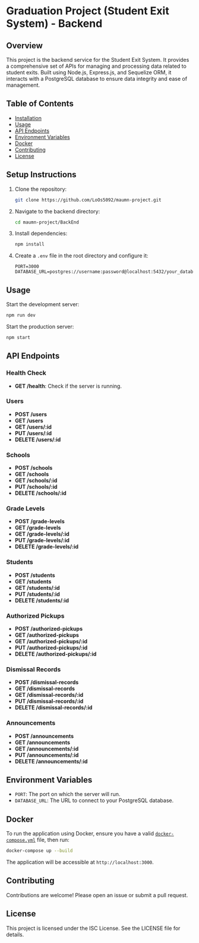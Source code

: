 # Graduation Project (Student Exit System) - Backend

## Overview
This project is the backend service for the Student Exit System. It provides a comprehensive set of APIs for managing and processing data related to student exits. Built using Node.js, Express.js, and Sequelize ORM, it interacts with a PostgreSQL database to ensure data integrity and ease of management.

## Table of Contents
- [Installation](#installation)
- [Usage](#usage)
- [API Endpoints](#api-endpoints)
- [Environment Variables](#environment-variables)
- [Docker](#docker)
- [Contributing](#contributing)
- [License](#license)

## Setup Instructions

1. Clone the repository:
    ```sh
    git clone https://github.com/LoOs5092/maumn-project.git
    ```

2. Navigate to the backend directory:
    ```sh
    cd maumn-project/BackEnd
    ```

3. Install dependencies:
    ```sh
    npm install
    ```

4. Create a `.env` file in the root directory and configure it:
    ```env
    PORT=3000
    DATABASE_URL=postgres://username:password@localhost:5432/your_database_name
    ```

## Usage

Start the development server:
```sh
npm run dev
```

Start the production server:
```sh
npm start
```

## API Endpoints

### Health Check
- **GET /health**: Check if the server is running.

### Users
- **POST /users**
- **GET /users**
- **GET /users/:id**
- **PUT /users/:id**
- **DELETE /users/:id**

### Schools
- **POST /schools**
- **GET /schools**
- **GET /schools/:id**
- **PUT /schools/:id**
- **DELETE /schools/:id**

### Grade Levels
- **POST /grade-levels**
- **GET /grade-levels**
- **GET /grade-levels/:id**
- **PUT /grade-levels/:id**
- **DELETE /grade-levels/:id**

### Students
- **POST /students**
- **GET /students**
- **GET /students/:id**
- **PUT /students/:id**
- **DELETE /students/:id**

### Authorized Pickups
- **POST /authorized-pickups**
- **GET /authorized-pickups**
- **GET /authorized-pickups/:id**
- **PUT /authorized-pickups/:id**
- **DELETE /authorized-pickups/:id**

### Dismissal Records
- **POST /dismissal-records**
- **GET /dismissal-records**
- **GET /dismissal-records/:id**
- **PUT /dismissal-records/:id**
- **DELETE /dismissal-records/:id**

### Announcements
- **POST /announcements**
- **GET /announcements**
- **GET /announcements/:id**
- **PUT /announcements/:id**
- **DELETE /announcements/:id**

## Environment Variables

- `PORT`: The port on which the server will run.
- `DATABASE_URL`: The URL to connect to your PostgreSQL database.

## Docker

To run the application using Docker, ensure you have a valid [`docker-compose.yml`](docker-compose.yml) file, then run:
```sh
docker-compose up --build
```
The application will be accessible at `http://localhost:3000`.

## Contributing

Contributions are welcome! Please open an issue or submit a pull request.

## License

This project is licensed under the ISC License. See the LICENSE file for details.
